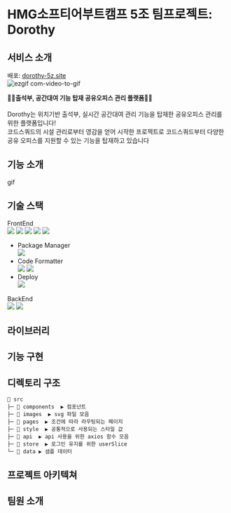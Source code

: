 # HMG소프티어부트캠프 5조 팀프로젝트: Dorothy

## 서비스 소개

배포: [dorothy-5z.site](http://dorothy-5z.site)</br>
![ezgif com-video-to-gif](https://user-images.githubusercontent.com/45064913/217983847-fbf53593-cdc2-47cb-9d43-1a4475503803.gif)

**🧚‍♂️출석부, 공간대여 기능 탑재 공유오피스 관리 플랫폼🧚‍♀️**</br></br>
Dorothy는 위치기반 출석부, 실시간 공간대여 관리 기능을 탑재한 공유오피스 관리를 위한 플랫폼입니다!</br>
코드스쿼드의 시설 관리로부터 영감을 얻어 시작한 프로젝트로 코드스쿼드부터 다양한 공유 오피스를 지원할 수 있는 기능을 탑재하고 있습니다</br>

## 기능 소개
gif

## 기술 스택
FrontEnd</br>
<img src="https://img.shields.io/badge/HTML-E34F26?style=flat&logo=HTML5&logoColor=white"/>
<img src="https://img.shields.io/badge/CSS-1572B6?style=flat&logo=CSS3&logoColor=white"/>
<img src="https://img.shields.io/badge/Scss-CC6699?style=flat&logo=Sass&logoColor=white"/>
<img src="https://img.shields.io/badge/JavaScript-F7DF1E?style=flat&logo=JavaScript&logoColor=white"/>
<img src="https://img.shields.io/badge/Redux-764ABC?style=flat&logo=Redux&logoColor=white"/>
- Package Manager</br>
    <img src="https://img.shields.io/badge/npm-CB3837?style=flat&logo=npm&logoColor=white"/>
- Code Formatter</br>
    <img src="https://img.shields.io/badge/Prettier-F7B93E?style=flat&logo=Prettier&logoColor=white"/>
    <img src="https://img.shields.io/badge/ESLint-4B32C3?style=flat&logo=ESLint&logoColor=white"/>
- Deploy</br>
    <img src="https://img.shields.io/badge/Vite-646CFF?style=flat&logo=Vite&logoColor=white"/>

BackEnd</br>
<img src="https://img.shields.io/badge/NGINX-009639?style=flat&logo=NGINX&logoColor=white"/>
<img src="https://img.shields.io/badge/Docker-2496ED?style=flat&logo=Docker&logoColor=white"/>

## 라이브러리


## 기능 구현


## 디렉토리 구조
```
📂 src
├─ 📂 components  ▶️ 컴포넌트
├─ 📂 images  ▶️ svg 파일 모음
├─ 📂 pages  ▶️ 조건에 따라 라우팅되는 페이지
├─ 📂 style  ▶️ 공통적으로 사용되는 스타일 값
├─ 📂 api  ▶️ api 사용을 위한 axios 함수 모음
├─ 📂 store  ▶️ 로그인 유지를 위한 userSlice
└─ 📂 data ▶️ 샘플 데이터

```


## 프로젝트 아키텍쳐


## 팀원 소개

